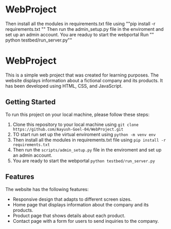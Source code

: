 # WebProject

Then install all the modules in requirements.txt file using
""pip install -r requirements.txt ""
Then run the admin_setup.py file in the enviroment and set up an admin account.
You are readuy to start the webportal
Run "" python testbed/run_server.py""
# WebProject

This is a simple web project that was created for learning purposes. The website displays information about a fictional company and its products. It has been developed using HTML, CSS, and JavaScript.

## Getting Started

To run this project on your local machine, please follow these steps:

1. Clone this repository to your local machine using `git clone https://github.com/Aayush-Goel-04/WebProject.git`
2. TO start run set up the virtual enviroment using   `python -m venv env`
3. Then install all the modules in requirements.txt file using `pip install -r requirements.txt `
4. Then run the `scripts/admin_setup.py` file in the enviroment and set up an admin account.
5. You are ready to start the webportal  `python testbed/run_server.py`

## Features

The website has the following features:

- Responsive design that adapts to different screen sizes.
- Home page that displays information about the company and its products.
- Product page that shows details about each product.
- Contact page with a form for users to send inquiries to the company.
